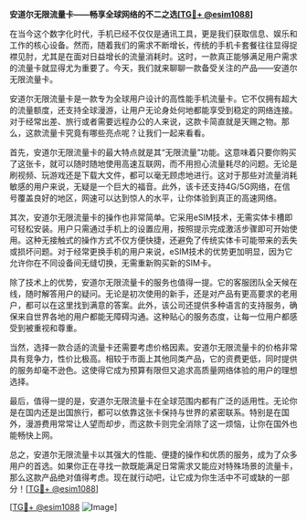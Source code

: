 **安道尔无限流量卡——畅享全球网络的不二之选[[TG💪+ @esim1088](https://t.me/s/esim1088)]**

在当今这个数字化时代，手机已经不仅仅是通讯工具，更是我们获取信息、娱乐和工作的核心设备。然而，随着我们的需求不断增长，传统的手机卡套餐往往显得捉襟见肘，尤其是在面对日益增长的流量消耗时。这时，一款真正能够满足用户需求的流量卡就显得尤为重要了。今天，我们就来聊聊一款备受关注的产品——安道尔无限流量卡。

安道尔无限流量卡是一款专为全球用户设计的高性能手机流量卡。它不仅拥有超大的流量额度，还支持全球漫游，让用户无论身处何地都能享受到稳定的网络连接。对于经常出差、旅行或者需要远程办公的人来说，这款卡简直就是天赐之物。那么，这款流量卡究竟有哪些亮点呢？让我们一起来看看。

首先，安道尔无限流量卡的最大特点就是其“无限流量”功能。这意味着只要你购买了这张卡，就可以随时随地使用高速互联网，而不用担心流量耗尽的问题。无论是刷视频、玩游戏还是下载大文件，都可以毫无顾虑地进行。这对于那些对流量消耗敏感的用户来说，无疑是一个巨大的福音。此外，该卡还支持4G/5G网络，在信号覆盖良好的地区，网速可以达到惊人的水平，让你体验到真正的高速网络。

其次，安道尔无限流量卡的操作也非常简单。它采用eSIM技术，无需实体卡槽即可轻松安装。用户只需通过手机上的设置应用，按照提示完成激活步骤即可开始使用。这种无接触式的操作方式不仅方便快捷，还避免了传统实体卡可能带来的丢失或损坏问题。对于经常更换手机的用户来说，eSIM技术的优势更加明显，因为它允许你在不同设备间无缝切换，无需重新购买新的SIM卡。

除了技术上的优势，安道尔无限流量卡的服务也值得一提。它的客服团队全天候在线，随时解答用户的疑问。无论是初次使用的新手，还是对产品有更高要求的老用户，都可以在这里找到满意的答案。此外，该公司还提供多种语言的支持服务，确保来自世界各地的用户都能无障碍沟通。这种贴心的服务态度，让每一位用户都感受到被重视和尊重。

当然，选择一款合适的流量卡还需要考虑价格因素。安道尔无限流量卡的价格非常具有竞争力，性价比极高。相较于市面上其他同类产品，它的资费更低，同时提供的服务却毫不逊色。这使得它成为预算有限但又追求高质量网络体验的用户的理想选择。

最后，值得一提的是，安道尔无限流量卡在全球范围内都有广泛的适用性。无论你是在国内还是出国旅行，都可以依靠这张卡保持与世界的紧密联系。特别是在国外，漫游费用常常让人望而却步，而这款卡则完全消除了这一烦恼，让你在国外也能畅快上网。

总之，安道尔无限流量卡以其强大的性能、便捷的操作和优质的服务，成为了众多用户的首选。如果你正在寻找一款既能满足日常需求又能应对特殊场景的流量卡，那么这款产品绝对值得考虑。现在就行动吧，让它成为你生活中不可或缺的一部分！[[TG💪+ @esim1088](https://t.me/s/esim1088)]

[[TG💪+ @esim1088](https://t.me/s/esim1088) ![Image](https://i.postimg.cc/4NQfJmqS/Snipaste-2025-05-13-00-14-12.png)]